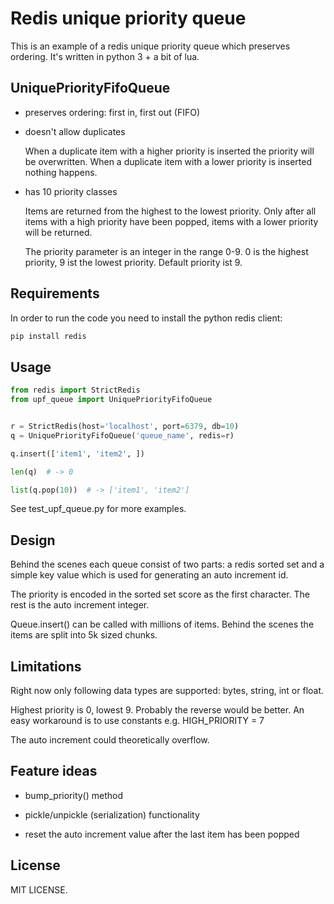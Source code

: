 # Redis unique priority queue

This is an example of a redis unique priority queue which preserves ordering. It's written in python 3 + a bit of lua.


## UniquePriorityFifoQueue

* preserves ordering: first in, first out (FIFO)

* doesn't allow duplicates

    When a duplicate item with a higher priority is inserted the priority will be overwritten.
    When a duplicate item with a lower priority is inserted nothing happens.

* has 10 priority classes

    Items are returned from the highest to the lowest priority. Only after all items with a high priority have been popped, items with a lower
    priority will be returned.

    The priority parameter is an integer in the range 0-9.
    0 is the highest priority, 9 ist the lowest priority.
    Default priority ist 9.


## Requirements
In order to run the code you need to install the python redis client:

```python
pip install redis
```


## Usage

```python
from redis import StrictRedis
from upf_queue import UniquePriorityFifoQueue


r = StrictRedis(host='localhost', port=6379, db=10)
q = UniquePriorityFifoQueue('queue_name', redis=r)

q.insert(['item1', 'item2', ])

len(q)  # -> 0

list(q.pop(10))  # -> ['item1', 'item2']
```

See test_upf_queue.py for more examples.


## Design

Behind the scenes each queue consist of two parts: a redis sorted set and a simple key value which is used for generating an auto increment id.

The priority is encoded in the sorted set score as the first character.
The rest is the auto increment integer.

Queue.insert() can be called with millions of items. Behind the scenes the items are split into 5k sized chunks.


## Limitations

Right now only following data types are supported: bytes, string, int or float.

Highest priority is 0, lowest 9. Probably the reverse would be better. An easy workaround is to use constants e.g. HIGH_PRIORITY = 7

The auto increment could theoretically overflow.


## Feature ideas

* bump_priority() method

* pickle/unpickle (serialization) functionality

* reset the auto increment value after the last item has been popped


## License

MIT LICENSE.
